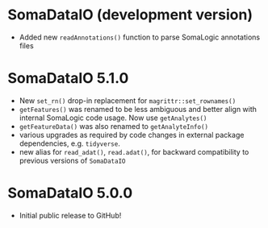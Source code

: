 # SomaDataIO (development version)

* Added new `readAnnotations()` function to parse SomaLogic annotations files

# SomaDataIO 5.1.0

* New `set_rn()` drop-in replacement for `magrittr::set_rownames()`
* `getFeatures()` was renamed to be less ambiguous and better align with
  internal SomaLogic code usage. Now use `getAnalytes()`
* `getFeatureData()` was also renamed to `getAnalyteInfo()`
* various upgrades as required by code changes in external 
  package dependencies, e.g. `tidyverse`.
* new alias for `read_adat()`, `read.adat()`, for backward compatibility
  to previous versions of `SomaDataIO`

# SomaDataIO 5.0.0

* Initial public release to GitHub!
